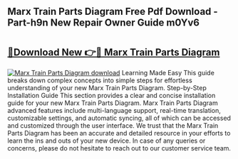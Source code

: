 ## Marx Train Parts Diagram Free Pdf Download - Part-h9n New Repair Owner Guide m0Yv6

# <h2><a href="http://dfpwuks.blite.top/?on=Marx+Train+Parts+Diagram">🔗Download New 👉🔴 Marx Train Parts Diagram</a></h2>

[![Marx Train Parts Diagram download](https://i.imgur.com/lujVjoI.png)](http://dfpwuks.blite.top/?on=Marx+Train+Parts+Diagram)
Learning Made Easy This guide breaks down complex concepts into simple steps for effortless understanding of your new Marx Train Parts Diagram. Step-by-Step Installation Guide This section provides a clear and concise installation guide for your new Marx Train Parts Diagram. Marx Train Parts Diagram advanced features include multi-language support, real-time translation, customizable settings, and automatic syncing, all of which can be accessed and customized through the user interface. We trust that the Marx Train Parts Diagram has been an accurate and detailed resource in your efforts to learn the ins and outs of your new device. In case of any queries or concerns, please do not hesitate to reach out to our customer service team.
